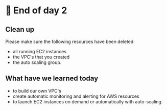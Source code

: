 # 🧁 End of day 2

## Clean up&#x20;

Please make sure the following resources have been deleted:

* all running EC2 instances
* the VPC's that you created
* the auto scaling group.

## What have we learned today

* to build our own VPC's
* create automatic monitoring and alerting for AWS resources
* to launch EC2 instances on demand or automatically with auto-scaling.
